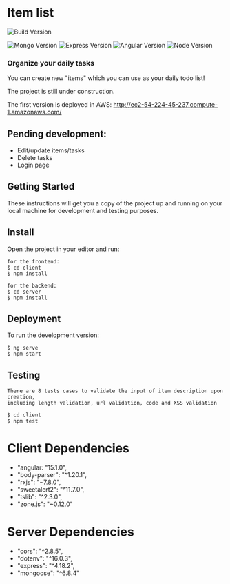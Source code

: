 # Item list

![Build Version](https://img.shields.io/badge/Build%20Version-v1.0alpha-red.svg?style=for-the-badge)

![Mongo Version](https://img.shields.io/badge/mongodb-v5.0.14-61DAF8?style=for-the-badge&logo=mongodb)
![Express Version](https://img.shields.io/badge/express-v4.18.2-61DAF8?style=for-the-badge&logo=express)
![Angular Version](https://img.shields.io/badge/angular-v15.1.0-61DAF8?style=for-the-badge&logo=angular)
![Node Version](https://img.shields.io/badge/node.js-v18.13.0-339933?style=for-the-badge&logo=node.js)

### Organize your daily tasks

You can create new "items" which you can use as your daily todo list! 

The project is still under construction. 

The first version is deployed in AWS: 
http://ec2-54-224-45-237.compute-1.amazonaws.com/


## Pending development: 
- Edit/update items/tasks
- Delete tasks
- Login page

## Getting Started

These instructions will get you a copy of the project up and running on your local machine for development and testing purposes.

## Install

Open the project in your editor and run:

```
for the frontend:
$ cd client
$ npm install

for the backend:
$ cd server
$ npm install

```

## Deployment

To run the development version:

```
$ ng serve
$ npm start
```

## Testing

```
There are 8 tests cases to validate the input of item description upon creation, 
including length validation, url validation, code and XSS validation

$ cd client
$ npm test
```

# Client Dependencies

- "angular: "15.1.0",
- "body-parser": "^1.20.1",
- "rxjs": "~7.8.0",
- "sweetalert2": "^11.7.0",
- "tslib": "^2.3.0",
- "zone.js": "~0.12.0"

# Server Dependencies

- "cors": "^2.8.5",
- "dotenv": "^16.0.3",
- "express": "^4.18.2",
- "mongoose": "^6.8.4"
